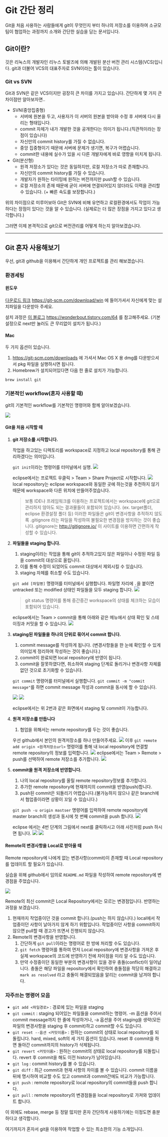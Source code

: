 Git 간단 정리
=====

Git을 처음 사용하는 사람들에게 git이 무엇인지 부터 하나의 저장소를 이용하여 소규모 팀이 협업하는 과정까지 소개와 간단한 실습을 담는 문서입니다.


## Git이란?
깃은 리눅스의 개발자인 리누스 토발즈에 의해 개발된 분산 버전 관리 시스템(VCS)입니다. 
git과 더불어 VCS의 대표주자로 SVN이라는 툴이 있습니다. 

### Git vs SVN
Git과 SVN은 같은 VCS이지만 굉장히 큰 차이를 가지고 있습니다.
간단하게 몇 가지 큰 차이점만 알아보자면..
- SVN(중앙집중형)
    - 서버에 원본을 두고, 사용자가 이 서버의 원본을 받아와 수정 후 서버에 다시 올리는 형태입니다. 
    - commit 자체가 내가 개발한 것을 공개한다는 의미가 됩니다.(직관적이라는 장점이 있습니다)
    - 자신만의 commit history를 가질 수 없습니다.
    - 중앙 집중형이기 때문에 서버에 문제가 생기면, 복구가 어렵습니다. 
    - commit한 내용에 실수가 있을 시 다른 개발자에게 바로 영향을 미치게 됩니다.
- Git(분산형)
    - 원격 저장소가 있다는 것은 동일하지만, 로컬 저장소가 따로 존재합니다.
    - 자신만의 commit history를 가질 수 있습니다.
    - 개발자가 원하는 타이밍에 원하는 버전까지만 push할 수 있습니다.
    - 로컬 저장소의 존재 때문에 굳이 서버에 연결되어있지 않더라도 이력을 관리할 수 있습니다. (+ 빠른 속도를 보장합니다.)

위의 차이점으로 미루어보아 Git은 SVN에 비해 유연하고 로컬환경에서도 작업이 가능하다는 장점이 있다는 것을 알 수 있습니다. (실제로는 더 많은 장점을 가지고 있다고 생각합니다.)

그러면 이제 본격적으로 git으로 버전관리를 어떻게 하는지 알아보겠습니다.

---

## Git 혼자 사용해보기
우선, git과 github을 이용해서 간단하게 개인 프로젝트를 관리 해보겠습니다.

### 환경세팅
#### 윈도우
[다운로드 링크](https://git-scm.com/download/win) https://git-scm.com/download/win 에 들어가셔서 자신에게 맞는 설치파일을 다운받아 주세요.

설치 과정은 [이 블로그](https://wonderbout.tistory.com/64) https://wonderbout.tistory.com/64 를 참고해주세요. (기본설정으로 next만 눌러도 큰 무리없이 설치가 됩니다.)

#### Mac
두 가지 옵션이 있습니다.
1. https://git-scm.com/downloads 에 가셔서 Mac OS X 용 dmg를 다운받으셔서 pkg 파일을 실행하시면 됩니다.
2. Homebrew가 설치되어있다면 다음 한 줄로 설치가 가능합니다. 
```
brew install git
```

### 기본적인 workflow(혼자 사용할 때)
git의 기본적인 workflow를 기본적인 명령어와 함께 알아보겠습니다.

![](../assets/git_basic_workflow.png)

#### Git을 처음 시작할 때
1. **git 저장소를 시작합니다.**

    작업을 하고있는 디렉토리를 workspace로 지정하고 local repository를 통해 관리하겠다는 의미입니다.
    
    `git init`이라는 명령어를 터미널에서 실행.
    ![](../assets/git_init.png)

    eclipse에서는 프로젝트 우클릭 > Team > Share Project로 시작합니다.
    ![](../assets/git_init_eclipse.png)
    local repository는 eclipse workspace와 동일한 곳에 하는것을 추천하지 않기 때문에 workspace와 다른 위치에 만들어주었습니다.

    > 보통 IDE나 프레임워크를 이용하는 프로젝트에서는 workspace에 git으로 관리하지 않아도 되는 결과물들이 포함되어 있습니다. (ex. target폴더, eclipse 환경설정 폴더 등) 이러한 파일들은 git이  변경사항을 추적하지 않도록 .gitignore 라는 파일을 작성하여 불필요한 변경점을 방지하는 것이 좋습니다.
    > gitignore는 http://gitignore.io/ 이 사이트를 이용하면 간편하게 작성할 수 있습니다.


2. **파일들을 staging 합니다.**
    1. staging이라는 작업을 통해 git이 추적하고있지 않은 파일이나 수정된 파일 등을 commit의 대상으로 올립니다.
    2. 이를 통해 수정이 되었어도 commit 대상에서 제외시킬 수 있습니다.
    3. staging 자체를 취소할 수도 있습니다. 
    
    `git add [파일명]` 명령어를 터미널에서 실행합니다.
    파일명 자리에 `.`을 붙이면 untracked 또는 modified 상태인 파일들을 모두 staging 합니다.
    ![](../assets/git_add.png)

    > git status 명령어를 통해 중간중간 workspace의 상태를 체크하는 모습이 포함되어 있습니다.

    eclipse에서는 Team > commit을 통해 아래와 같은 메뉴에서 상태 확인 및 스테이징과 커밋을 할 수 있습니다.
    ![](../assets/git_add_commit_eclipse.png)

3. **staging된 파일들을 하나의 단위로 묶어서 commit 합니다.**
    1. commit message를 작성하게 됩니다. (변경사항들을 한 눈에 확인할 수 있게 의미있게 정리하여 작성하는 것이 좋습니다.)
    2. commit이 완료되면 local repository에 반영이 됩니다.
    3. commit을 잘못하였다면, 취소하여 staging 단계로 돌리거나 변경사항 자체를 없던 것으로 초기화할 수 있습니다.
    
    `git commit` 명령어를 터미널에서 실행합니다.
    `git commit -m "commit message"`를 하면 commit message 작성과 commit을 동시에 할 수 있습니다.

    ![](../assets/git_commit.png)
    ![](../assets/git_commit_message.png)

    eclipse에서는 위 2번과 같은 화면에서 staging 및 commit이 가능합니다.
4. **원격 저장소를 만듭니다**
    1. 협업을 위해서는 remote repository를 두는 것이 좋습니다.

    우선 github에서 본인의 원격저장소를 하나 만들어주세요.
    ![](../assets/github_repo.png)
    이후 `git remote add origin <원격저장소url>` 명령어를 통해 내 local repository에 연결할 remote repository의 정보를 입력합니다.
    ![](../assets/git_remote_add.png)
    eclipse에서는 Team > Remote > push를 선택하여 remote 저장소를 추가합니다.
    ![](../assets/git_remote_add_eclipse.png)

5. **commit을 원격 저장소에 반영합니다.**
    1. 나의 local repository를 올릴 remote repository정보를 추가합니다.
    2. 추가한 remote repository에 현재까지의 commit을 반영(push)합니다.
    3. push된 commit은 되돌리기 어렵습니다.(불가능하지 않으나 같은 branch에서 협업중이라면 상황이 꼬일 수 있습니다.)

    `git push -u origin mastser` 명령어를 입력하여 remote repository에 master branch의 생성과 동시에 첫 번째 commit을 push 합니다.
    ![](../assets/git_push.png)

    eclipse 에서는 4번 단계의 그림에서 next를 클릭하시고 아래 사진처럼 push 하시면 됩니다.
    ![](../assets/git_push1_eclipse.png)
    ![](../assets/git_push2_eclipse.png)

#### Remote의 변경사항을 Local로 받아올 때

Remote repository에 나에게 없는 변경사항(commit)이 존재할 때 Local repository를 업데이트 할 필요가 있습니다.

실습을 위해 github에서 임의로 `README.md` 파일을 작성하여 remote repository에 변경점을 주었습니다.

![](../assets/git_readme.png)

Remote의 최신 commit은 Local Repository에서는 모르는 변경점입니다.
반영하는 과정을 보겠습니다.

1. 현재까지 작업중이던 것을 commit 합니다.(push는 하지 않습니다.)
    local에서 작업중이던 사항이 날아가지 않게 하기 위함입니다.
    작업중이던 사항을 commit하지 않으면 pull할 때 경고가 뜨면서 진행되지 않습니다.
2. Remote의 변경사항을 반영합니다.
    1. 간단하게 `git pull`이라는 명령어로 한 방에 처리할 수도 있습니다.
    2. `git fetch` 명령어를 통하여 먼저 Local repository에 변경사항을 가져온 후 실제 workspace의 코드에 반영하기 전에 차이점을 미리 알 수도 있습니다.
    3. 만약 수정중이던 동일한 부분의 변경사항이 있을 경우 충돌(conflict)이 일어납니다. 충돌은 해당 파일을 repository에서 확인하여 충돌점을 적당히 해결하고 `mark as resolved` 라고 충돌이 해결되었음을 알리는 commit을 남겨야 합니다.

### 자주쓰는 명령어 모음
- `git add <파일경로>` : 경로에 있는 파일을 staging
- `git commit` : staging 되어있는 파일들을 commit하는 명령어. -m 옵션을 주어서 commit message까지 한 줄에 작성하거나, -a 옵션을 주어 staging을 생략(모든 파일의 변경사항을 staging 후 commit)하고 commit할 수도 있습니다.
- `git reset --옵션 <커밋이름>` : 원하는 commit의 상태로 local repository를 되돌립니다. hard, mixed, soft의 세 가지 옵션이 있습니다.
reset 후 commit을 하면 돌아간 commit까지의 history가 삭제됩니다.
- `git revert <커밋이름>` : 원하는 commit의 상태로 local repository를 되돌립니다. revert 후 commit을 해도 이전 history가 남아있습니다.
- `git log` : commit history를 볼 수 있습니다.
- `git diff` : 최근 commit과 현재 사항의 차이를 볼 수 있습니다. commit 이름을 뒤에 명시하여 비교할 수도 있고 commit과 commit간에도 비교가 가능합니다.
- `git push` : remote repository로 local repository의 commit들을 push 합니다.
- `git pull` : remote repository의 변경점들을 local repository로 가져와 업데이트 합니다.

이 외에도 rebase, merge 등 정말 많지만 혼자 간단하게 사용하기에는 이정도면 충분하다고 생각합니다.

여기까지가 혼자서 git을 이용하여 작업할 수 있는 최소한의 기능 소개입니다.


